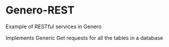 # Genero-REST
Example of RESTful services in Genero

Implements Generic Get requests for all the tables in a database
